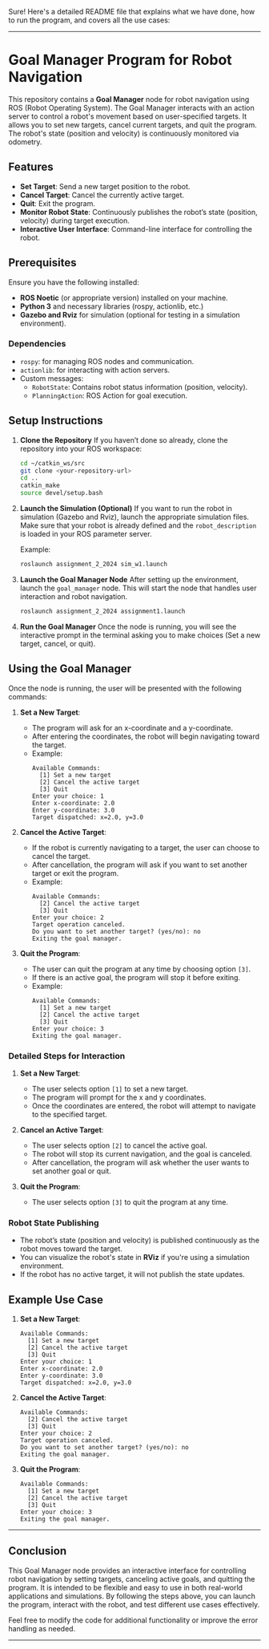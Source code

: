 Sure! Here's a detailed README file that explains what we have done, how to run the program, and covers all the use cases:

---

# Goal Manager Program for Robot Navigation

This repository contains a **Goal Manager** node for robot navigation using ROS (Robot Operating System). The Goal Manager interacts with an action server to control a robot's movement based on user-specified targets. It allows you to set new targets, cancel current targets, and quit the program. The robot's state (position and velocity) is continuously monitored via odometry.

## Features
- **Set Target**: Send a new target position to the robot.
- **Cancel Target**: Cancel the currently active target.
- **Quit**: Exit the program.
- **Monitor Robot State**: Continuously publishes the robot’s state (position, velocity) during target execution.
- **Interactive User Interface**: Command-line interface for controlling the robot.
  
## Prerequisites
Ensure you have the following installed:
- **ROS Noetic** (or appropriate version) installed on your machine.
- **Python 3** and necessary libraries (rospy, actionlib, etc.)
- **Gazebo and Rviz** for simulation (optional for testing in a simulation environment).
  
### Dependencies
- `rospy`: for managing ROS nodes and communication.
- `actionlib`: for interacting with action servers.
- Custom messages:
  - `RobotState`: Contains robot status information (position, velocity).
  - `PlanningAction`: ROS Action for goal execution.

## Setup Instructions

1. **Clone the Repository**
   If you haven’t done so already, clone the repository into your ROS workspace:
   
   ```bash
   cd ~/catkin_ws/src
   git clone <your-repository-url>
   cd ..
   catkin_make
   source devel/setup.bash
   ```

2. **Launch the Simulation (Optional)**
   If you want to run the robot in simulation (Gazebo and Rviz), launch the appropriate simulation files. Make sure that your robot is already defined and the `robot_description` is loaded in your ROS parameter server.

   Example:
   ```bash
   roslaunch assignment_2_2024 sim_w1.launch
   ```

3. **Launch the Goal Manager Node**
   After setting up the environment, launch the `goal_manager` node. This will start the node that handles user interaction and robot navigation.

   ```bash
   roslaunch assignment_2_2024 assignment1.launch
   ```

4. **Run the Goal Manager**
   Once the node is running, you will see the interactive prompt in the terminal asking you to make choices (Set a new target, cancel, or quit).

## Using the Goal Manager

Once the node is running, the user will be presented with the following commands:

1. **Set a New Target**: 
   - The program will ask for an x-coordinate and a y-coordinate.
   - After entering the coordinates, the robot will begin navigating toward the target.
   - Example:
     ```plaintext
     Available Commands:
       [1] Set a new target
       [2] Cancel the active target
       [3] Quit
     Enter your choice: 1
     Enter x-coordinate: 2.0
     Enter y-coordinate: 3.0
     Target dispatched: x=2.0, y=3.0
     ```

2. **Cancel the Active Target**: 
   - If the robot is currently navigating to a target, the user can choose to cancel the target.
   - After cancellation, the program will ask if you want to set another target or exit the program.
   - Example:
     ```plaintext
     Available Commands:
       [2] Cancel the active target
       [3] Quit
     Enter your choice: 2
     Target operation canceled.
     Do you want to set another target? (yes/no): no
     Exiting the goal manager.
     ```

3. **Quit the Program**:
   - The user can quit the program at any time by choosing option `[3]`.
   - If there is an active goal, the program will stop it before exiting.
   - Example:
     ```plaintext
     Available Commands:
       [1] Set a new target
       [2] Cancel the active target
       [3] Quit
     Enter your choice: 3
     Exiting the goal manager.
     ```

### Detailed Steps for Interaction

1. **Set a New Target**:
   - The user selects option `[1]` to set a new target.
   - The program will prompt for the x and y coordinates.
   - Once the coordinates are entered, the robot will attempt to navigate to the specified target.

2. **Cancel an Active Target**:
   - The user selects option `[2]` to cancel the active goal.
   - The robot will stop its current navigation, and the goal is canceled.
   - After cancellation, the program will ask whether the user wants to set another goal or quit.

3. **Quit the Program**:
   - The user selects option `[3]` to quit the program at any time.

### Robot State Publishing

- The robot’s state (position and velocity) is published continuously as the robot moves toward the target.
- You can visualize the robot's state in **RViz** if you're using a simulation environment.
- If the robot has no active target, it will not publish the state updates.



## Example Use Case

1. **Set a New Target**:
   ```
   Available Commands:
     [1] Set a new target
     [2] Cancel the active target
     [3] Quit
   Enter your choice: 1
   Enter x-coordinate: 2.0
   Enter y-coordinate: 3.0
   Target dispatched: x=2.0, y=3.0
   ```

2. **Cancel the Active Target**:
   ```
   Available Commands:
     [2] Cancel the active target
     [3] Quit
   Enter your choice: 2
   Target operation canceled.
   Do you want to set another target? (yes/no): no
   Exiting the goal manager.
   ```

3. **Quit the Program**:
   ```
   Available Commands:
     [1] Set a new target
     [2] Cancel the active target
     [3] Quit
   Enter your choice: 3
   Exiting the goal manager.
   ```


---

## Conclusion

This Goal Manager node provides an interactive interface for controlling robot navigation by setting targets, canceling active goals, and quitting the program. It is intended to be flexible and easy to use in both real-world applications and simulations. By following the steps above, you can launch the program, interact with the robot, and test different use cases effectively.

Feel free to modify the code for additional functionality or improve the error handling as needed.

---
